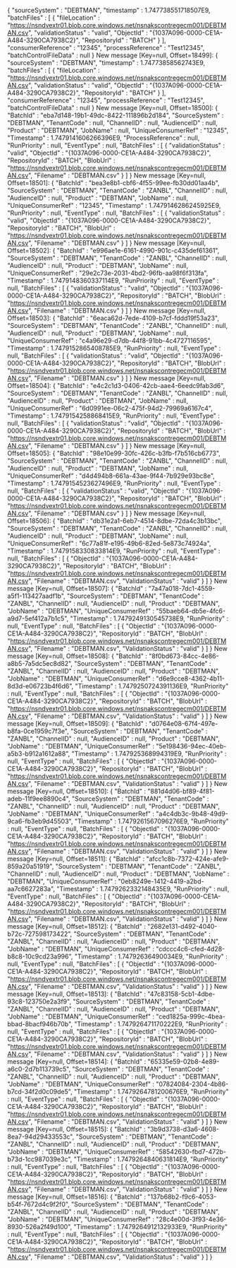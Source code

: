 {
  "sourceSystem" : "DEBTMAN",
  "timestamp" : 1.747738551718507E9,
  "batchFiles" : [ {
    "fileLocation" : "https://nsndvextr01.blob.core.windows.net/nsnakscontregecm001/DEBTMAN.csv",
    "validationStatus" : "valid",
    "ObjectId" : "{1037A096-0000-CE1A-A484-3290CA7938C2}",
    "RepositoryId" : "BATCH"
  } ],
  "consumerReference" : "12345",
  "processReference" : "Test12345",
  "batchControlFileData" : null
}
New message [Key=null, Offset=18499]:
{
  "sourceSystem" : "DEBTMAN",
  "timestamp" : 1.74773858562743E9,
  "batchFiles" : [ {
    "fileLocation" : "https://nsndvextr01.blob.core.windows.net/nsnakscontregecm001/DEBTMAN.csv",
    "validationStatus" : "valid",
    "ObjectId" : "{1037A096-0000-CE1A-A484-3290CA7938C2}",
    "RepositoryId" : "BATCH"
  } ],
  "consumerReference" : "12345",
  "processReference" : "Test12345",
  "batchControlFileData" : null
}
New message [Key=null, Offset=18500]:
{
  "BatchId" : "eba7d148-19b1-49dc-8422-111896b2d184",
  "SourceSystem" : "DEBTMAN",
  "TenantCode" : null,
  "ChannelID" : null,
  "AudienceID" : null,
  "Product" : "DEBTMAN",
  "JobName" : null,
  "UniqueConsumerRef" : "12345",
  "Timestamp" : 1.7479141606266396E9,
  "ProcessReference" : null,
  "RunPriority" : null,
  "EventType" : null,
  "BatchFiles" : [ {
    "validationStatus" : "valid",
    "ObjectId" : "{1037A096-0000-CE1A-A484-3290CA7938C2}",
    "RepositoryId" : "BATCH",
    "BlobUrl" : "https://nsndvextr01.blob.core.windows.net/nsnakscontregecm001/DEBTMAN.csv",
    "Filename" : "DEBTMAN.csv"
  } ]
}
New message [Key=null, Offset=18501]:
{
  "BatchId" : "bea3e8b1-cbf6-4f55-99ee-fb30dd01aa4b",
  "SourceSystem" : "DEBTMAN",
  "TenantCode" : "ZANBL",
  "ChannelID" : null,
  "AudienceID" : null,
  "Product" : "DEBTMAN",
  "JobName" : null,
  "UniqueConsumerRef" : "12345",
  "Timestamp" : 1.7479146286245925E9,
  "RunPriority" : null,
  "EventType" : null,
  "BatchFiles" : [ {
    "validationStatus" : "valid",
    "ObjectId" : "{1037A096-0000-CE1A-A484-3290CA7938C2}",
    "RepositoryId" : "BATCH",
    "BlobUrl" : "https://nsndvextr01.blob.core.windows.net/nsnakscontregecm001/DEBTMAN.csv",
    "Filename" : "DEBTMAN.csv"
  } ]
}
New message [Key=null, Offset=18502]:
{
  "BatchId" : "e996ae1e-6161-4990-901c-c435def61361",
  "SourceSystem" : "DEBTMAN",
  "TenantCode" : "ZANBL",
  "ChannelID" : null,
  "AudienceID" : null,
  "Product" : "DEBTMAN",
  "JobName" : null,
  "UniqueConsumerRef" : "29e2c73e-2031-4bd2-96fb-aa98f6f313fa",
  "Timestamp" : 1.7479148360337114E9,
  "RunPriority" : null,
  "EventType" : null,
  "BatchFiles" : [ {
    "validationStatus" : "valid",
    "ObjectId" : "{1037A096-0000-CE1A-A484-3290CA7938C2}",
    "RepositoryId" : "BATCH",
    "BlobUrl" : "https://nsndvextr01.blob.core.windows.net/nsnakscontregecm001/DEBTMAN.csv",
    "Filename" : "DEBTMAN.csv"
  } ]
}
New message [Key=null, Offset=18503]:
{
  "BatchId" : "6eaca62d-7ede-4109-b7cf-fddd19f53a23",
  "SourceSystem" : "DEBTMAN",
  "TenantCode" : "ZANBL",
  "ChannelID" : null,
  "AudienceID" : null,
  "Product" : "DEBTMAN",
  "JobName" : null,
  "UniqueConsumerRef" : "c4a96e29-d7db-44f8-91bb-4c4727116595",
  "Timestamp" : 1.7479152865408785E9,
  "RunPriority" : null,
  "EventType" : null,
  "BatchFiles" : [ {
    "validationStatus" : "valid",
    "ObjectId" : "{1037A096-0000-CE1A-A484-3290CA7938C2}",
    "RepositoryId" : "BATCH",
    "BlobUrl" : "https://nsndvextr01.blob.core.windows.net/nsnakscontregecm001/DEBTMAN.csv",
    "Filename" : "DEBTMAN.csv"
  } ]
}
New message [Key=null, Offset=18504]:
{
  "BatchId" : "e4c2c1d3-0406-42cb-aae4-6eedc9fab3d6",
  "SourceSystem" : "DEBTMAN",
  "TenantCode" : "ZANBL",
  "ChannelID" : null,
  "AudienceID" : null,
  "Product" : "DEBTMAN",
  "JobName" : null,
  "UniqueConsumerRef" : "6d0991ee-06c2-475f-94d2-79969a6167c4",
  "Timestamp" : 1.7479154258868415E9,
  "RunPriority" : null,
  "EventType" : null,
  "BatchFiles" : [ {
    "validationStatus" : "valid",
    "ObjectId" : "{1037A096-0000-CE1A-A484-3290CA7938C2}",
    "RepositoryId" : "BATCH",
    "BlobUrl" : "https://nsndvextr01.blob.core.windows.net/nsnakscontregecm001/DEBTMAN.csv",
    "Filename" : "DEBTMAN.csv"
  } ]
}
New message [Key=null, Offset=18505]:
{
  "BatchId" : "98e10e99-30fc-426c-b3fb-f7b516cb6773",
  "SourceSystem" : "DEBTMAN",
  "TenantCode" : "ZANBL",
  "ChannelID" : null,
  "AudienceID" : null,
  "Product" : "DEBTMAN",
  "JobName" : null,
  "UniqueConsumerRef" : "d4d494b8-661a-43ae-9f44-7b929e93bc8e",
  "Timestamp" : 1.7479154523627496E9,
  "RunPriority" : null,
  "EventType" : null,
  "BatchFiles" : [ {
    "validationStatus" : "valid",
    "ObjectId" : "{1037A096-0000-CE1A-A484-3290CA7938C2}",
    "RepositoryId" : "BATCH",
    "BlobUrl" : "https://nsndvextr01.blob.core.windows.net/nsnakscontregecm001/DEBTMAN.csv",
    "Filename" : "DEBTMAN.csv"
  } ]
}
New message [Key=null, Offset=18506]:
{
  "BatchId" : "db31e2a1-6eb7-4514-8dbe-72da4c3b13bc",
  "SourceSystem" : "DEBTMAN",
  "TenantCode" : "ZANBL",
  "ChannelID" : null,
  "AudienceID" : null,
  "Product" : "DEBTMAN",
  "JobName" : null,
  "UniqueConsumerRef" : "6c77a81f-e195-49b6-82ed-5e873c74924a",
  "Timestamp" : 1.7479158330833814E9,
  "RunPriority" : null,
  "EventType" : null,
  "BatchFiles" : [ {
    "ObjectId" : "{1037A096-0000-CE1A-A484-3290CA7938C2}",
    "RepositoryId" : "BATCH",
    "BlobUrl" : "https://nsndvextr01.blob.core.windows.net/nsnakscontregecm001/DEBTMAN.csv",
    "Filename" : "DEBTMAN.csv",
    "ValidationStatus" : "valid"
  } ]
}
New message [Key=null, Offset=18507]:
{
  "BatchId" : "7a47a018-7dc1-4559-a5f1-113427aadf1b",
  "SourceSystem" : "DEBTMAN",
  "TenantCode" : "ZANBL",
  "ChannelID" : null,
  "AudienceID" : null,
  "Product" : "DEBTMAN",
  "JobName" : "DEBTMAN",
  "UniqueConsumerRef" : "55baeb64-db5e-4fc6-a9d7-5ef412a7b1c5",
  "Timestamp" : 1.7479249130545738E9,
  "RunPriority" : null,
  "EventType" : null,
  "BatchFiles" : [ {
    "ObjectId" : "{1037A096-0000-CE1A-A484-3290CA7938C2}",
    "RepositoryId" : "BATCH",
    "BlobUrl" : "https://nsndvextr01.blob.core.windows.net/nsnakscontregecm001/DEBTMAN.csv",
    "Filename" : "DEBTMAN.csv",
    "ValidationStatus" : "valid"
  } ]
}
New message [Key=null, Offset=18508]:
{
  "BatchId" : "8f0bd673-84cc-4e86-a8b5-7a5dc5ec8d82",
  "SourceSystem" : "DEBTMAN",
  "TenantCode" : "ZANBL",
  "ChannelID" : null,
  "AudienceID" : null,
  "Product" : "DEBTMAN",
  "JobName" : "DEBTMAN",
  "UniqueConsumerRef" : "d6e9cce8-4362-4b11-8d3d-e06723b4f6d6",
  "Timestamp" : 1.7479250724391136E9,
  "RunPriority" : null,
  "EventType" : null,
  "BatchFiles" : [ {
    "ObjectId" : "{1037A096-0000-CE1A-A484-3290CA7938C2}",
    "RepositoryId" : "BATCH",
    "BlobUrl" : "https://nsndvextr01.blob.core.windows.net/nsnakscontregecm001/DEBTMAN.csv",
    "Filename" : "DEBTMAN.csv",
    "ValidationStatus" : "valid"
  } ]
}
New message [Key=null, Offset=18509]:
{
  "BatchId" : "d0764e08-67f4-497e-b8fa-0ce1959c7f3e",
  "SourceSystem" : "DEBTMAN",
  "TenantCode" : "ZANBL",
  "ChannelID" : null,
  "AudienceID" : null,
  "Product" : "DEBTMAN",
  "JobName" : "DEBTMAN",
  "UniqueConsumerRef" : "5e198436-94ec-40eb-a5b3-b912a1612a88",
  "Timestamp" : 1.747925368994319E9,
  "RunPriority" : null,
  "EventType" : null,
  "BatchFiles" : [ {
    "ObjectId" : "{1037A096-0000-CE1A-A484-3290CA7938C2}",
    "RepositoryId" : "BATCH",
    "BlobUrl" : "https://nsndvextr01.blob.core.windows.net/nsnakscontregecm001/DEBTMAN.csv",
    "Filename" : "DEBTMAN.csv",
    "ValidationStatus" : "valid"
  } ]
}
New message [Key=null, Offset=18510]:
{
  "BatchId" : "881d4d06-bf89-4f81-adeb-11f9ee8890c4",
  "SourceSystem" : "DEBTMAN",
  "TenantCode" : "ZANBL",
  "ChannelID" : null,
  "AudienceID" : null,
  "Product" : "DEBTMAN",
  "JobName" : "DEBTMAN",
  "UniqueConsumerRef" : "a4c4db3c-9b48-49d9-9ca6-fb3eb9d45503",
  "Timestamp" : 1.7479261567096276E9,
  "RunPriority" : null,
  "EventType" : null,
  "BatchFiles" : [ {
    "ObjectId" : "{1037A096-0000-CE1A-A484-3290CA7938C2}",
    "RepositoryId" : "BATCH",
    "BlobUrl" : "https://nsndvextr01.blob.core.windows.net/nsnakscontregecm001/DEBTMAN.csv",
    "Filename" : "DEBTMAN.csv",
    "ValidationStatus" : "valid"
  } ]
}
New message [Key=null, Offset=18511]:
{
  "BatchId" : "afcc1c8b-7372-424e-afe9-859a20a51919",
  "SourceSystem" : "DEBTMAN",
  "TenantCode" : "ZANBL",
  "ChannelID" : null,
  "AudienceID" : null,
  "Product" : "DEBTMAN",
  "JobName" : "DEBTMAN",
  "UniqueConsumerRef" : "0eb8249e-1412-4419-a2bd-aa7c6627283a",
  "Timestamp" : 1.7479262332148435E9,
  "RunPriority" : null,
  "EventType" : null,
  "BatchFiles" : [ {
    "ObjectId" : "{1037A096-0000-CE1A-A484-3290CA7938C2}",
    "RepositoryId" : "BATCH",
    "BlobUrl" : "https://nsndvextr01.blob.core.windows.net/nsnakscontregecm001/DEBTMAN.csv",
    "Filename" : "DEBTMAN.csv",
    "ValidationStatus" : "valid"
  } ]
}
New message [Key=null, Offset=18512]:
{
  "BatchId" : "2682e131-d492-4040-b72c-727598173422",
  "SourceSystem" : "DEBTMAN",
  "TenantCode" : "ZANBL",
  "ChannelID" : null,
  "AudienceID" : null,
  "Product" : "DEBTMAN",
  "JobName" : "DEBTMAN",
  "UniqueConsumerRef" : "cdccc4c6-cfed-4d28-b8c8-10c9cd23a996",
  "Timestamp" : 1.74792636490034E9,
  "RunPriority" : null,
  "EventType" : null,
  "BatchFiles" : [ {
    "ObjectId" : "{1037A096-0000-CE1A-A484-3290CA7938C2}",
    "RepositoryId" : "BATCH",
    "BlobUrl" : "https://nsndvextr01.blob.core.windows.net/nsnakscontregecm001/DEBTMAN.csv",
    "Filename" : "DEBTMAN.csv",
    "ValidationStatus" : "valid"
  } ]
}
New message [Key=null, Offset=18513]:
{
  "BatchId" : "47c83158-5cb1-4dbe-93c8-123750e2a3f9",
  "SourceSystem" : "DEBTMAN",
  "TenantCode" : "ZANBL",
  "ChannelID" : null,
  "AudienceID" : null,
  "Product" : "DEBTMAN",
  "JobName" : "DEBTMAN",
  "UniqueConsumerRef" : "ced1825a-999c-4bea-bbad-8bacf946b70b",
  "Timestamp" : 1.747926471170222E9,
  "RunPriority" : null,
  "EventType" : null,
  "BatchFiles" : [ {
    "ObjectId" : "{1037A096-0000-CE1A-A484-3290CA7938C2}",
    "RepositoryId" : "BATCH",
    "BlobUrl" : "https://nsndvextr01.blob.core.windows.net/nsnakscontregecm001/DEBTMAN.csv",
    "Filename" : "DEBTMAN.csv",
    "ValidationStatus" : "valid"
  } ]
}
New message [Key=null, Offset=18514]:
{
  "BatchId" : "65335e59-02b8-4e89-a6c0-2d7b113739c5",
  "SourceSystem" : "DEBTMAN",
  "TenantCode" : "ZANBL",
  "ChannelID" : null,
  "AudienceID" : null,
  "Product" : "DEBTMAN",
  "JobName" : "DEBTMAN",
  "UniqueConsumerRef" : "07824084-2304-4b86-b7cd-34f2d0c09de5",
  "Timestamp" : 1.7479264781200676E9,
  "RunPriority" : null,
  "EventType" : null,
  "BatchFiles" : [ {
    "ObjectId" : "{1037A096-0000-CE1A-A484-3290CA7938C2}",
    "RepositoryId" : "BATCH",
    "BlobUrl" : "https://nsndvextr01.blob.core.windows.net/nsnakscontregecm001/DEBTMAN.csv",
    "Filename" : "DEBTMAN.csv",
    "ValidationStatus" : "valid"
  } ]
}
New message [Key=null, Offset=18515]:
{
  "BatchId" : "3b9d3738-d3a6-4608-8ea7-94d29433553c",
  "SourceSystem" : "DEBTMAN",
  "TenantCode" : "ZANBL",
  "ChannelID" : null,
  "AudienceID" : null,
  "Product" : "DEBTMAN",
  "JobName" : "DEBTMAN",
  "UniqueConsumerRef" : "58542630-fbd7-472b-b73d-1cc987039e3c",
  "Timestamp" : 1.7479264840631814E9,
  "RunPriority" : null,
  "EventType" : null,
  "BatchFiles" : [ {
    "ObjectId" : "{1037A096-0000-CE1A-A484-3290CA7938C2}",
    "RepositoryId" : "BATCH",
    "BlobUrl" : "https://nsndvextr01.blob.core.windows.net/nsnakscontregecm001/DEBTMAN.csv",
    "Filename" : "DEBTMAN.csv",
    "ValidationStatus" : "valid"
  } ]
}
New message [Key=null, Offset=18516]:
{
  "BatchId" : "137b68b2-f9c6-4053-b54f-7672d4c9f2f0",
  "SourceSystem" : "DEBTMAN",
  "TenantCode" : "ZANBL",
  "ChannelID" : null,
  "AudienceID" : null,
  "Product" : "DEBTMAN",
  "JobName" : "DEBTMAN",
  "UniqueConsumerRef" : "28c4e00d-3f93-4e36-8930-526a2f49d100",
  "Timestamp" : 1.7479264912132933E9,
  "RunPriority" : null,
  "EventType" : null,
  "BatchFiles" : [ {
    "ObjectId" : "{1037A096-0000-CE1A-A484-3290CA7938C2}",
    "RepositoryId" : "BATCH",
    "BlobUrl" : "https://nsndvextr01.blob.core.windows.net/nsnakscontregecm001/DEBTMAN.csv",
    "Filename" : "DEBTMAN.csv",
    "ValidationStatus" : "valid"
  } ]
}
